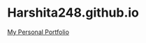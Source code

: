 # Harshita248.github.io
<a href="https://harshita248.github.io/PersonalPortfolio/">My Personal Portfolio</a>
